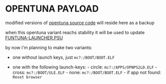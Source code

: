 # OPENTUNA PAYLOAD

modified versions of [opentuna source code](https://github.com/parrado/opentuna-payload) will reside here as a backup

when this opentuna variant reachs stability it will be used to update [FUNTUNA-LAUNCHER.PSU](https://github.com/israpps/Funtuna-Fork/blob/main/__Release/FUNTUNA-LAUNCHER.psu)



by now i'm planning to make two variants:
 + one without launch keys, just `mc?:/BOOT/BOOT.ELF`

 + one with the following launch-keys:
		- circle: `mc?:/APPS/OPNPS2LD.ELF`
		- cross: `mc?:/BOOT/ULE.ELF`
		- none: `mc?:/BOOT/BOOT.ELF`
		- if app not found: `Reset browser`
